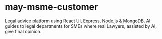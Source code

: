 # may-msme-customer
Legal advice platform using React UI, Express, Node.js &amp; MongoDB. AI guides to legal departments for SMEs where real Lawyers, assisted by AI, give final opinion.
